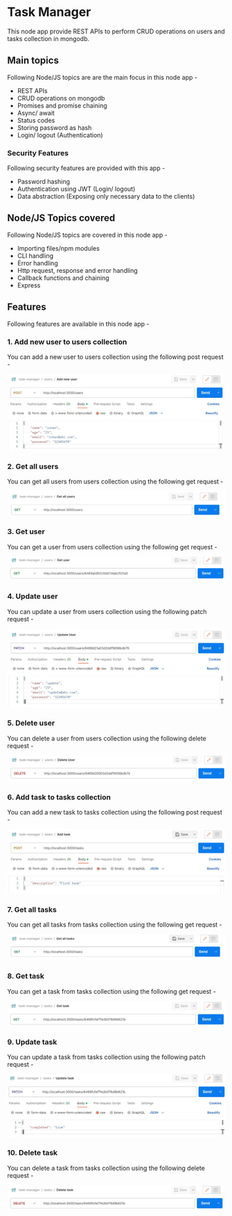 # Task Manager

This node app provide REST APIs to perform CRUD operations on users and tasks collection in mongodb.

## Main topics

Following Node/JS topics are are the main focus in this node app - 

- REST APIs
- CRUD operations on mongodb
- Promises and promise chaining
- Async/ await
- Status codes
- Storing password as hash
- Login/ logout (Authentication)

### Security Features

Following security features are provided with this app -

- Password hashing
- Authentication using JWT (Login/ logout)
- Data abstraction (Exposing only necessary data to the clients)

## Node/JS Topics covered

Following Node/JS topics are covered in this node app - 

- Importing files/npm modules
- CLI handling
- Error handling
- Http request, response and error handling
- Callback functions and chaining
- Express

## Features
Following features are available in this node app - 

### 1. Add new user to users collection
You can add a new user to users collection using the following post request - 

![Request for adding new user](./photos-for-readme/add-new-user.jpg)

### 2. Get all users
You can get all users from users collection using the following get request - 

![Request for getting all users](./photos-for-readme/get-all-users.jpg)

### 3. Get user
You can get a user from users collection using the following get request - 

![Request for getting a user](./photos-for-readme/get-user.jpg)

### 4. Update user
You can update a user from users collection using the following patch request - 

![Request for updating user](./photos-for-readme/update-user.jpg)

### 5. Delete user
You can delete a user from users collection using the following delete request - 

![Request for deleting user](./photos-for-readme/delete-user.jpg)

### 6. Add task to tasks collection
You can add a new task to tasks collection using the following post request - 

![Request for adding new task](./photos-for-readme/add-task.jpg)

### 7. Get all tasks
You can get all tasks from tasks collection using the following get request - 

![Request for getting all tasks](./photos-for-readme/get-all-tasks.jpg)

### 8. Get task
You can get a task from tasks collection using the following get request - 

![Request for getting a task](./photos-for-readme/get-task.jpg)

### 9. Update task
You can update a task from tasks collection using the following patch request - 

![Request for updating task](./photos-for-readme/update-task.jpg)

### 10. Delete task
You can delete a task from tasks collection using the following delete request - 

![Request for deleting task](./photos-for-readme/delete-task.jpg)